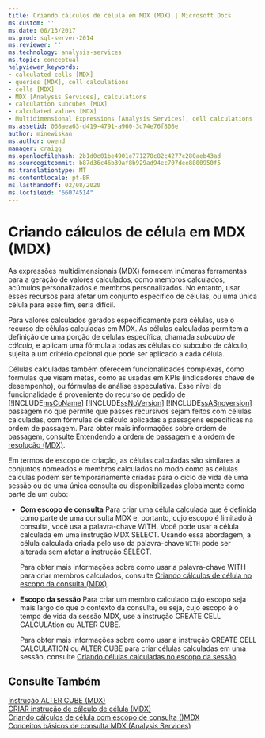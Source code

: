 ```yaml
---
title: Criando cálculos de célula em MDX (MDX) | Microsoft Docs
ms.custom: ''
ms.date: 06/13/2017
ms.prod: sql-server-2014
ms.reviewer: ''
ms.technology: analysis-services
ms.topic: conceptual
helpviewer_keywords:
- calculated cells [MDX]
- queries [MDX], cell calculations
- cells [MDX]
- MDX [Analysis Services], calculations
- calculation subcubes [MDX]
- calculated values [MDX]
- Multidimensional Expressions [Analysis Services], cell calculations
ms.assetid: 068aea63-d419-4791-a960-3d74e76f808e
author: minewiskan
ms.author: owend
manager: craigg
ms.openlocfilehash: 2b1d0c01be4901e771278c82c4277c280aeb43ad
ms.sourcegitcommit: b87d36c46b39af8b929ad94ec707dee8800950f5
ms.translationtype: MT
ms.contentlocale: pt-BR
ms.lasthandoff: 02/08/2020
ms.locfileid: "66074514"
---
```

# <a name="building-cell-calculations-in-mdx-mdx"></a>Criando cálculos de célula em MDX (MDX)
  As expressões multidimensionais (MDX) fornecem inúmeras ferramentas para a geração de valores calculados, como membros calculados, acúmulos personalizados e membros personalizados. No entanto, usar esses recursos para afetar um conjunto específico de células, ou uma única célula para esse fim, seria difícil.  
  
 Para valores calculados gerados especificamente para células, use o recurso de células calculadas em MDX. As células calculadas permitem a definição de uma porção de células específica, chamada *subcubo de cálculo*, e aplicam uma fórmula a todas as células do subcubo de cálculo, sujeita a um critério opcional que pode ser aplicado a cada célula.  
  
 Células calculadas também oferecem funcionalidades complexas, como fórmulas que visam metas, como as usadas em KPIs (indicadores chave de desempenho), ou fórmulas de análise especulativa. Esse nível de funcionalidade é proveniente do recurso de pedido de [!INCLUDE[msCoName](../../../includes/msconame-md.md)] [!INCLUDE[ssNoVersion](../../../includes/ssnoversion-md.md)] [!INCLUDE[ssASnoversion](../../../includes/ssasnoversion-md.md)] passagem no que permite que passes recursivos sejam feitos com células calculadas, com fórmulas de cálculo aplicadas a passagens específicas na ordem de passagem. Para obter mais informações sobre ordem de passagem, consulte [Entendendo a ordem de passagem e a ordem de resolução &#40;MDX&#41;](mdx-data-manipulation-understanding-pass-order-and-solve-order.md).  
  
 Em termos de escopo de criação, as células calculadas são similares a conjuntos nomeados e membros calculados no modo como as células calculas podem ser temporariamente criadas para o ciclo de vida de uma sessão ou de uma única consulta ou disponibilizadas globalmente como parte de um cubo:  
  
-   **Com escopo de consulta** Para criar uma célula calculada que é definida como parte de uma consulta MDX e, portanto, cujo escopo é limitado à consulta, você usa a palavra-chave WITH. Você pode usar a célula calculada em uma instrução MDX SELECT. Usando essa abordagem, a célula calculada criada pelo uso da palavra-chave `WITH` pode ser alterada sem afetar a instrução SELECT.  
  
     Para obter mais informações sobre como usar a palavra-chave WITH para criar membros calculados, consulte [Criando cálculos de célula no escopo da consulta &#40;MDX&#41;](../../multidimensional-models-olap-logical-cube-objects/calculations.md).  
  
-   **Escopo da sessão** Para criar um membro calculado cujo escopo seja mais largo do que o contexto da consulta, ou seja, cujo escopo é o tempo de vida da sessão MDX, use a instrução CREATE CELL CALCULAtion ou ALTER CUBE.  
  
     Para obter mais informações sobre como usar a instrução CREATE CELL CALCULATION ou ALTER CUBE para criar células calculadas em uma sessão, consulte [Criando células calculadas no escopo da sessão](mdx-cell-calculations-session-scoped-calculated-cells.md)  
  
## <a name="see-also"></a>Consulte Também  
 [Instrução ALTER CUBE &#40;MDX&#41;](/sql/mdx/mdx-data-definition-alter-cube)   
 [CRIAR instrução de cálculo de célula &#40;MDX&#41;](/sql/mdx/mdx-data-definition-create-cell-calculation)   
 [Criando cálculos de célula com escopo de consulta &#40;&#41;MDX](../../multidimensional-models-olap-logical-cube-objects/calculations.md)   
 [Conceitos básicos de consulta MDX &#40;Analysis Services&#41;](mdx-query-fundamentals-analysis-services.md)  
  
  
